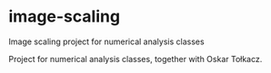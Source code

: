 # image-scaling
Image scaling project for numerical analysis classes

Project for numerical analysis classes, together with Oskar Tołkacz.
